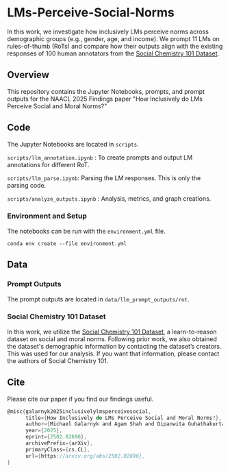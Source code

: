 # LMs-Perceive-Social-Norms
In this work, we investigate how inclusively LMs perceive norms across demographic groups (e.g., gender, age, and income). We prompt 11 LMs on rules-of-thumb (RoTs) and compare how their outputs align with the existing responses of 100 human annotators from the [Social Chemistry 101 Dataset](https://github.com/mbforbes/social-chemistry-101).

## Overview
This repository contains the Jupyter Notebooks, prompts, and prompt outputs for the NAACL 2025 Findings paper "How Inclusively do LMs Perceive Social and Moral Norms?"

## Code
The Jupyter Notebooks are located in `scripts`.

`scripts/llm_annotation.ipynb` : To create prompts and output LM annotations for different RoT.

`scripts/llm_parse.ipynb`: Parsing the LM responses. This is only the parsing code.
 
`scripts/analyze_outputs.ipynb` : Analysis, metrics, and graph creations.
 
### Environment and Setup
The notebooks can be run with the ``` environment.yml ``` file.

```
conda env create --file environment.yml
```

## Data

### Prompt Outputs

The prompt outputs are located in `data/llm_prompt_outputs/rot`.

### Social Chemistry 101 Dataset
In this work, we utilize the [Social Chemistry 101 Dataset](https://github.com/mbforbes/social-chemistry-101), a learn-to-reason dataset on social and moral norms.
Following prior work, we also obtained the dataset's demographic information by contacting the dataset’s creators. This was used for our analysis. If you want that information, please contact the authors of Social Chemistry 101.

## Cite
Please cite our paper if you find our findings useful. 

```c
@misc{galarnyk2025inclusivelylmsperceivesocial,
      title={How Inclusively do LMs Perceive Social and Moral Norms?}, 
      author={Michael Galarnyk and Agam Shah and Dipanwita Guhathakurta and Poojitha Nandigam and Sudheer Chava},
      year={2025},
      eprint={2502.02696},
      archivePrefix={arXiv},
      primaryClass={cs.CL},
      url={https://arxiv.org/abs/2502.02696}, 
}
```
